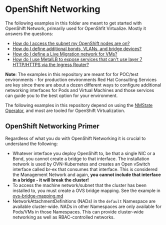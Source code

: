 # OpenShift Networking

The following examples in this folder are meant to get started with OpenShift Network, primarily used for OpenShfit Virtualize.  Mostly it answers the questions:

- [How do I access the subnet my OpenShift nodes are on?](ovs-bridge-mapping.md)
- [How do I define additional bonds, VLANs, and bridge devices?](./nmstate-examples.md)
- [How do I define a Live Migration network for VMs?](./live-migration-network.md)
- [How do I use MetalLB to expose services that can't use layer 7 HTTP/HTTPS via the Ingress Router?](./metallb-deployment.md)

**Note**: The examples in this repository are meant for for POC/test environments - for production environments Red Hat Consulting Services are key since there are about a dozen different ways to configure additional networking interfaces for Pods and Virtual Machines and those services can guide you to the best option for your environment.

The following examples in this repository depend on using the [NMState Operator](./nmstate-operator.md), and most are tooled for OpenShift Virtualization.

## OpenShift Networking Primer

Regardless of what you do with OpenShift Networking it is crucial to understand the following:

- Whatever interface you deploy OpenShift to, be that a single NIC or a Bond, you cannot create a bridge to that interface.  The installation network is used by OVN-Kubernetes and creates an Open vSwitch interface called br-ex that consumes that interface.  This is considered the Management Network and again, **you cannot include that interface in a bridge - it will break the cluster!**
- To access the machine network/subnet that the cluster has been installed to, you must create a OVS bridge mapping.  See the example in [ovs-bridge-mapping.md](./ovs-bridge-mapping.md)
- NetworkAttachmentDefinitions (NADs) in the `default` Namespace are available cluster-wide.  NADs in other Namespaces are only available for Pods/VMs in those Namespaces.  This can provide cluster-wide networking as well as RBAC-controlled networks.